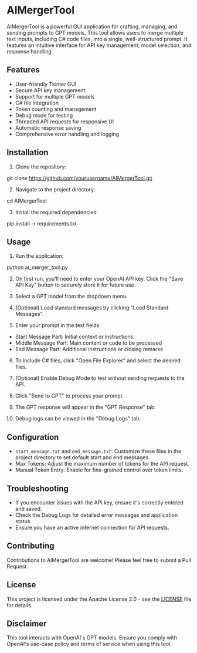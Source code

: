 # AIMergerTool

AIMergerTool is a powerful GUI application for crafting, managing, and sending prompts to GPT models. This tool allows users to merge multiple text inputs, including C# code files, into a single, well-structured prompt. It features an intuitive interface for API key management, model selection, and response handling.

## Features

- User-friendly Tkinter GUI
- Secure API key management
- Support for multiple GPT models
- C# file integration
- Token counting and management
- Debug mode for testing
- Threaded API requests for responsive UI
- Automatic response saving
- Comprehensive error handling and logging

## Installation

1. Clone the repository:

git clone https://github.com/yourusername/AIMergerTool.git




2. Navigate to the project directory:

cd AIMergerTool




3. Install the required dependencies:

pip install -r requirements.txt




## Usage

1. Run the application:

python ai_merger_tool.py




2. On first run, you'll need to enter your OpenAI API key. Click the "Save API Key" button to securely store it for future use.

3. Select a GPT model from the dropdown menu.

4. (Optional) Load standard messages by clicking "Load Standard Messages".

5. Enter your prompt in the text fields:
- Start Message Part: Initial context or instructions
- Middle Message Part: Main content or code to be processed
- End Message Part: Additional instructions or closing remarks

6. To include C# files, click "Open File Explorer" and select the desired files.

7. (Optional) Enable Debug Mode to test without sending requests to the API.

8. Click "Send to GPT" to process your prompt.

9. The GPT response will appear in the "GPT Response" tab.

10. Debug logs can be viewed in the "Debug Logs" tab.

## Configuration

- `start_message.txt` and `end_message.txt`: Customize these files in the project directory to set default start and end messages.
- Max Tokens: Adjust the maximum number of tokens for the API request.
- Manual Token Entry: Enable for fine-grained control over token limits.

## Troubleshooting

- If you encounter issues with the API key, ensure it's correctly entered and saved.
- Check the Debug Logs for detailed error messages and application status.
- Ensure you have an active internet connection for API requests.

## Contributing

Contributions to AIMergerTool are welcome! Please feel free to submit a Pull Request.

## License

This project is licensed under the Apache License 2.0 - see the [LICENSE](LICENSE) file for details.

## Disclaimer

This tool interacts with OpenAI's GPT models. Ensure you comply with OpenAI's use-case policy and terms of service when using this tool.
